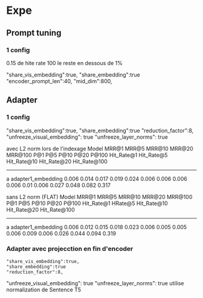 # Expe

## Prompt tuning

### 1 config
0.15 de hite rate 100 le reste en dessous de 1%

"share_vis_embedding":true,
"share_embedding":true
"encoder_prompt_len":40,
"mid_dim":800,

## Adapter

### 1 config

"share_vis_embedding":true,
"share_embedding":true
"reduction_factor":8,
"unfreeze_visual_embedding": true
"unfreeze_layer_norms": true

avec L2 norm lors de l'indexage
    Model                 MRR@1    MRR@5    MRR@10    MRR@20    MRR@100    P@1    P@5    P@10    P@20    P@100    Hit_Rate@1    Hit_Rate@5    Hit_Rate@10    Hit_Rate@20    Hit_Rate@100
---  ------------------  -------  -------  --------  --------  ---------  -----  -----  ------  ------  -------  ------------  ------------  -------------  -------------  --------------
a    adapter1_embedding    0.006    0.014     0.017     0.019      0.024  0.006  0.006   0.006   0.006     0.01         0.006         0.027          0.048          0.082           0.317

sans L2 norm (FLAT)
    Model                 MRR@1    MRR@5    MRR@10    MRR@20    MRR@100    P@1    P@5    P@10    P@20    P@100    Hit_Rate@1    HRate@5    Hit_Rate@10    Hit_Rate@20    Hit_Rate@100
---  ------------------  -------  -------  --------  --------  ---------  -----  -----  ------  ------  -------  ------------  ---------  -------------  -------------  --------------
a    adapter1_embedding    0.006    0.012     0.015     0.018      0.023  0.006  0.005   0.005   0.006    0.009         0.006      0.026          0.044          0.094           0.319


### Adapter avec projecction en fin d'encoder
    "share_vis_embedding":true,
    "share_embedding":true
    "reduction_factor":8,
"unfreeze_visual_embedding": true
"unfreeze_layer_norms": true
utilise normalization de Sentence T5

